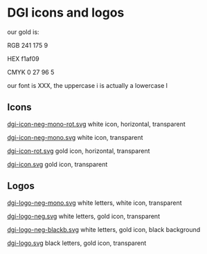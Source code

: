 # DGI icons and logos

our gold is:

RGB 241 175 9

HEX f1af09

CMYK 0 27 96 5

our font is XXX, the uppercase i is actually a lowercase l

## Icons

[dgi-icon-neg-mono-rot.svg](dgi-icon-neg-mono-rot.svg) white icon, horizontal, transparent

[dgi-icon-neg-mono.svg](dgi-icon-neg-mono.svg) white icon, transparent

[dgi-icon-rot.svg](dgi-icon-rot.svg) gold icon, horizontal, transparent

[dgi-icon.svg](dgi-icon.svg) gold icon, transparent

## Logos

[dgi-logo-neg-mono.svg](dgi-logo-neg-mono.svg) white letters, white icon, transparent

[dgi-logo-neg.svg](dgi-logo-neg.svg) white letters, gold icon, transparent

[dgi-logo-neg-blackb.svg](./dgi-logo-neg-blackb.svg) white letters, gold icon, black background

[dgi-logo.svg](./dgi-logo.svg) black letters, gold icon, transparent
